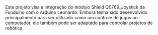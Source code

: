 Este projeto visa a integração do módulo Shield Q0769_Joystick da Funduino com o Arduino Leonardo. Embora tenha sido desenvolvido principalmente para ser utilizado como um controle de jogos no computador, ele também pode ser adaptado para controlar projetos de robótica
